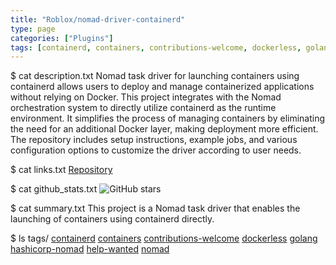 ```yaml
---
title: "Roblox/nomad-driver-containerd"
type: page
categories: ["Plugins"]
tags: [containerd, containers, contributions-welcome, dockerless, golang, hashicorp-nomad, help-wanted, nomad]
---
```


$ cat description.txt
Nomad task driver for launching containers using containerd allows users to deploy and manage containerized applications without relying on Docker. This project integrates with the Nomad orchestration system to directly utilize containerd as the runtime environment. It simplifies the process of managing containers by eliminating the need for an additional Docker layer, making deployment more efficient. The repository includes setup instructions, example jobs, and various configuration options to customize the driver according to user needs.

$ cat links.txt
[Repository](https://github.com/Roblox/nomad-driver-containerd)

$ cat github_stats.txt
![GitHub stars](https://img.shields.io/github/stars/Roblox/nomad-driver-containerd?style=social)


$ cat summary.txt
This project is a Nomad task driver that enables the launching of containers using containerd directly.


$ ls tags/
[containerd](/tags/containerd/)
[containers](/tags/containers/)
[contributions-welcome](/tags/contributions-welcome/)
[dockerless](/tags/dockerless/)
[golang](/tags/golang/)
[hashicorp-nomad](/tags/hashicorp-nomad/)
[help-wanted](/tags/help-wanted/)
[nomad](/tags/nomad/)
